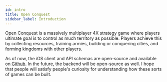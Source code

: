```yaml
---
id: intro
title: Open Conquest
sidebar_label: Introduction
---
```


Open Conquest is a massively multiplayer 4X strategy game where players ultimate goal is to control as much territory as possible. Players achieve this by collecting resources, training armies, building or conquering cities, and forming kingdoms with other players.

As of now, the iOS client and API schemas are open-source and available on [Github](https://github.com/Open-Conquest/open-conquest). In the future, the backend will be open-source as well. I hope that people will satisfy people's curiosity for understanding how these sorts of games can be built.

